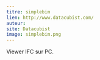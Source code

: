 ```yaml
---
titre: simplebim
lien: http://www.datacubist.com/
auteur: 
site: Datacubist
image: simplebim.png
---
```


Viewer IFC sur PC.
